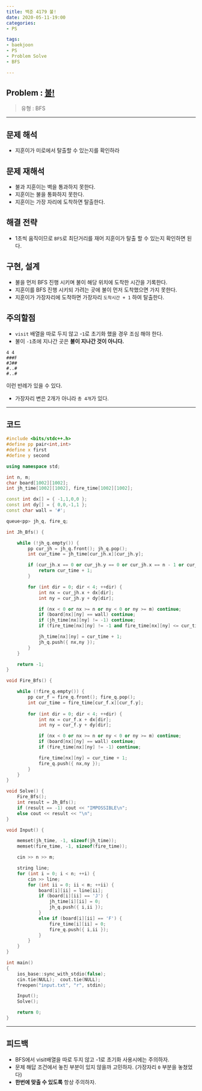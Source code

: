 ```yaml
---
title: 백준 4179 불!
date: 2020-05-11-19:00
categories:
- PS

tags:
- baekjoon
- PS
- Problem Solve
- BFS

---
```


## Problem : [불!](https://www.acmicpc.net/problem/4179)
> 유형 : BFS

---

 
## 문제 해석
* 지훈이가 미로에서 탈출할 수 있는지를 확인하라

## 문제 재해석
* 불과 지훈이는 벽을 통과하지 못한다.
* 지훈이는 불을 통화하지 못한다.
* 지훈이는 가장 자리에 도착하면 탈출한다.


## 해결 전략
* 1초씩 움직이므로 `BFS`로 최단거리를 재어 지훈이가 탈출 할 수 있는지 확인하면 된다.

## 구현, 설계
* 불을 먼저 BFS 진행 시키며 불이 해당 위치에 도착한 시간을 기록한다.
* 지훈이를 BFS 진행 시키되 가려는 곳에 불이 먼저 도착했으면 가지 못한다.
* 지훈이가 가장자리에 도착하면 가장자리 `도착시간 + 1` 하여 탈출한다.

## 주의할점
* `visit` 배열을 따로 두지 않고 -`1`로 초기화 했을 경우 조심 해야 한다.
* 불이 `-1`초에 지나간 곳은 **불이 지나간 것이 아니다.**

```
4 4
###F
#J##
#..#
#..#
```
이런 반례가 있을 수 있다.  


* 가장자리 변은 2개가 아니라 `총 4개`가 있다.

---

## 코드

```c++
#include <bits/stdc++.h>
#define pp pair<int,int>
#define x first
#define y second

using namespace std;

int n, m;
char board[1002][1002];
int jh_time[1002][1002], fire_time[1002][1002];

const int dx[] = { -1,1,0,0 };
const int dy[] = { 0,0,-1,1 };
const char wall = '#';

queue<pp> jh_q, fire_q;

int Jh_Bfs() {

    while (!jh_q.empty()) {
        pp cur_jh = jh_q.front(); jh_q.pop();
        int cur_time = jh_time[cur_jh.x][cur_jh.y];

        if (cur_jh.x == 0 or cur_jh.y == 0 or cur_jh.x == n - 1 or cur_jh.y == m - 1) {
            return cur_time + 1;
        }

        for (int dir = 0; dir < 4; ++dir) {
            int nx = cur_jh.x + dx[dir];
            int ny = cur_jh.y + dy[dir];

            if (nx < 0 or nx >= n or ny < 0 or ny >= m) continue;
            if (board[nx][ny] == wall) continue;
            if (jh_time[nx][ny] != -1) continue;
            if (fire_time[nx][ny] != -1 and fire_time[nx][ny] <= cur_time + 1) continue;

            jh_time[nx][ny] = cur_time + 1;
            jh_q.push({ nx,ny });
        }
    }

    return -1;
}

void Fire_Bfs() {

    while (!fire_q.empty()) {
        pp cur_f = fire_q.front(); fire_q.pop();
        int cur_time = fire_time[cur_f.x][cur_f.y];
        
        for (int dir = 0; dir < 4; ++dir) {
            int nx = cur_f.x + dx[dir];
            int ny = cur_f.y + dy[dir];

            if (nx < 0 or nx >= n or ny < 0 or ny >= m) continue;
            if (board[nx][ny] == wall) continue;
            if (fire_time[nx][ny] != -1) continue;

            fire_time[nx][ny] = cur_time + 1;
            fire_q.push({ nx,ny });
        }
    }
}

void Solve() {
    Fire_Bfs();
    int result = Jh_Bfs();
    if (result == -1) cout << "IMPOSSIBLE\n";
    else cout << result << "\n";
}

void Input() {

    memset(jh_time, -1, sizeof(jh_time));
    memset(fire_time, -1, sizeof(fire_time));

    cin >> n >> m;

    string line;
    for (int i = 0; i < n; ++i) {
        cin >> line;
        for (int ii = 0; ii < m; ++ii) {
            board[i][ii] = line[ii];
            if (board[i][ii] == 'J') {
                jh_time[i][ii] = 0;
                jh_q.push({ i,ii });
            }
            else if (board[i][ii] == 'F') {
                fire_time[i][ii] = 0;
                fire_q.push({ i,ii });
            }
        }
    }
}

int main()
{
    ios_base::sync_with_stdio(false);
    cin.tie(NULL);  cout.tie(NULL);
    freopen("input.txt", "r", stdin);

    Input();
    Solve();

    return 0;
}
```


---


## 피드백

* BFS에서 visit배열을 따로 두지 않고 -1로 초기화 사용시에는 주의하자.
* 문제 해답 조건에서 놓친 부분이 있지 않을까 고민하자. (가장자리 `0` 부분을 놓쳤었다)
* **한번에 맞출 수 있도록** 항상 주의하자.